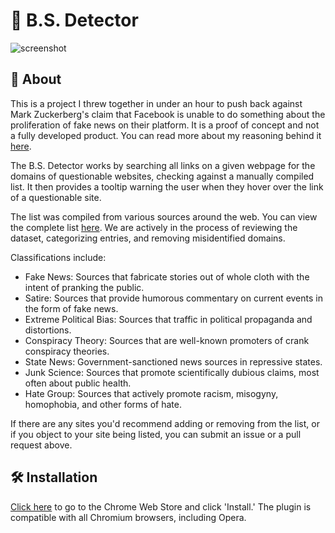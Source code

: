 # 💩 B.S. Detector

![screenshot](https://s22.postimg.org/ru4qaxndt/another_example_of_the_extensions_functionality.jpg)

## 📖 About

This is a project I threw together in under an hour to push back against Mark Zuckerberg's claim that Facebook is unable to do something about the proliferation of fake news on their platform. It is a proof of concept and not a fully developed product. You can read more about my reasoning behind it [here](https://www.inverse.com/article/23781-bs-detector-facebook-fake-news-daniel-sieradski).

The B.S. Detector works by searching all links on a given webpage for the domains of questionable websites, checking against a manually compiled list. It then provides a tooltip warning the user when they hover over the link of a questionable site.

The list was compiled from various sources around the web. You can view the complete list [here](https://github.com/selfagency/bs-detector/blob/master/chrome/data/data.json). We are actively in the process of reviewing the dataset, categorizing entries, and removing misidentified domains.

Classifications include:
+ Fake News: Sources that fabricate stories out of whole cloth with the intent of pranking the public.
+ Satire: Sources that provide humorous commentary on current events in the form of fake news.
+ Extreme Political Bias: Sources that traffic in political propaganda and distortions.
+ Conspiracy Theory: Sources that are well-known promoters of crank conspiracy theories.
+ State News: Government-sanctioned news sources in repressive states.
+ Junk Science: Sources that promote scientifically dubious claims, most often about public health.
+ Hate Group: Sources that actively promote racism, misogyny, homophobia, and other forms of hate.

If there are any sites you'd recommend adding or removing from the list, or if you object to your site being listed, you can submit an issue or a pull request above.

## 🛠 Installation

[Click here](https://chrome.google.com/webstore/detail/dlcgkekjiopopabcifhebmphmfmdbjod/) to go to the Chrome Web Store and click 'Install.' The plugin is compatible with all Chromium browsers, including Opera.
